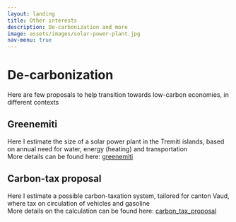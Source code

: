 ```yaml
---
layout: landing
title: Other interests
description: De-carbonization and more
image: assets/images/solar-power-plant.jpg
nav-menu: true
---
```



# De-carbonization

Here are few proposals to help transition towards low-carbon economies, in different contexts


## Greenemiti

Here I estimate the size of a solar power plant in the Tremiti islands, based on annual need for water, energy (heating) and transportation   
More details can be found here: [greenemiti](https://github.com/ggrrll/greenemiti) 


## Carbon-tax proposal

Here I estimate a possible carbon-taxation system, tailored for canton Vaud, where tax on circulation of  vehicles and gasoline   
More details on the calculation can be found here: [carbon_tax_proposal](https://github.com/ggrrll/carbon_tax_proposal)